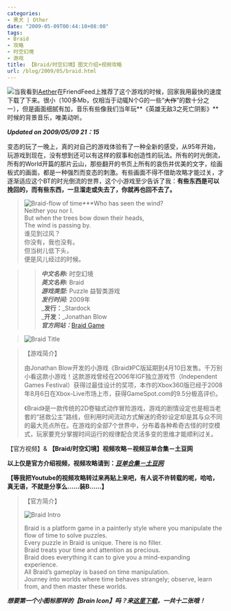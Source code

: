 ```yaml
---
categories:
- 黑犬 | Other
date: "2009-05-09T00:44:10+08:00"
tags:
- Braid
- 攻略
- 时空幻境
- 游戏
title: 【Braid/时空幻境】图文介绍+视频攻略
url: /blog/2009/05/braid.html
---
```

<span class="left"> ![](/images/killsign.png)</span>当我看到[Aether](http://woooh.com/2009/05/braid.html "Woooh:Braid")在FriendFeed上推荐了这个游戏的时候，回家我用最快的速度下载了下来。很小（100多Mb，仅相当于动辄N个G的一些“~~大作~~”的数十分之一），但是画面细腻有加，音乐有些像我们当年玩**《英雄无敌3之死亡阴影》**时候的背景音乐，唯美动听。
 
***Updated on 2009/05/09 21：15***

变态的玩了一晚上，真的对自己的游戏体验有了一种全新的感受，从95年开始，玩游戏到现在，没有想到还可以有这样的叙事和创造性的玩法。所有的时光倒流，所有的World开篇的那片云山，那些翻开的书页上所有的哀伤并优美的文字，绘画板式的画面，都是一种强烈而变态的刺激。有些画面不得不借助攻略才能过关，才逐渐适应这个BT的时光倒流的世界，这个小游戏至少告诉了我：**有些东西是可以挽回的，而有些东西，一旦溜走或失去了，你就再也回不去了。**

> <span class="right">![Braid-flow of time](/images/Braid-flow_of_time.jpg)</span>***Who has seen the wind?  
> Neither you nor I.  
> But when the trees bow down their heads,  
> The wind is passing by.   
> 谁见到过风？  
> 你没有，我也没有。  
> 但当树儿低下头，  
> 便是风儿经过的时候。

> >   _**中文名称:**_ 时空幻境  
_**英文名称:**_ Braid  
_**游戏类型:**_ Puzzle 益智类游戏  
_**发行时间:**_ 2009年  
_**发行：**_Stardock  
_**开发：**_Jonathan Blow  
_**官方网站：**_[Braid Game](http://braid-game.com/)  

>  ![Braid Title](/images/Braid-Title.jpg)
> 
<!--more-->
> 
> 【游戏简介】
> 
> 由Jonathan Blow开发的小游戏《Braid》PC版延期到4月10日发售。千万别小看这款小游戏！这款游戏曾经在2006年IGF独立游戏节（Independent Games Festival）获得过最佳设计的奖项，本作的Xbox360版已经于2008年8月6日在Xbox-Live市场上市，获得GameSpot.com的9.5分极高评价。
> 
> 《Braid》是一款传统的2D卷轴式动作冒险游戏，游戏的剧情设定也是相当老套的“拯救公主”路线，但利用时间流动方式解迷的奇妙设定却是其与众不同的最大亮点所在。在游戏的全部7个世界中，分布着各种希奇古怪的时空模式，玩家要充分掌握时间运行的规律配合灵活多变的思维才能顺利过关。
> 

【官方视频】& **【Braid/时空幻境】视频攻略－视频豆单合集－土豆网**

**以上仅是官方介绍视频，视频攻略请到：_[豆单合集－土豆网](http://www.tudou.com/playlist/braid/)_**

**【等我把Youtube的视频攻略转过来再贴上来吧，有人说不许转载的呢，哈哈，真无语，不就是分享么……装B……】**

> 【官方简介】
> 
> ![Braid Intro](/images/Braid-Intro.jpg)
> 
> Braid is a platform game in a painterly style where you manipulate the flow of time to solve puzzles.  
> Every puzzle in Braid is unique. There is no filler.  
> Braid treats your time and attention as precious.  
> Braid does everything it can to give you a mind-expanding experience.  
> All Braid&#8217;s gameplay is based on time manipulation.  
> Journey into worlds where time behaves strangely; observe, learn from, and then master these worlds.

***想要第一个小图标那样的【Brain Icon】吗？来[这里下载](http://bit.ly/BraidIcon)，一共十二张哦！***